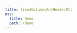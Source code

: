 ```yaml
---
title: fixedColumnsAndHeaderRtl
nav:
  title: Demo
  path: /demo
---
```


<code src="../examples/fixedColumnsAndHeaderRtl.tsx"></code>
